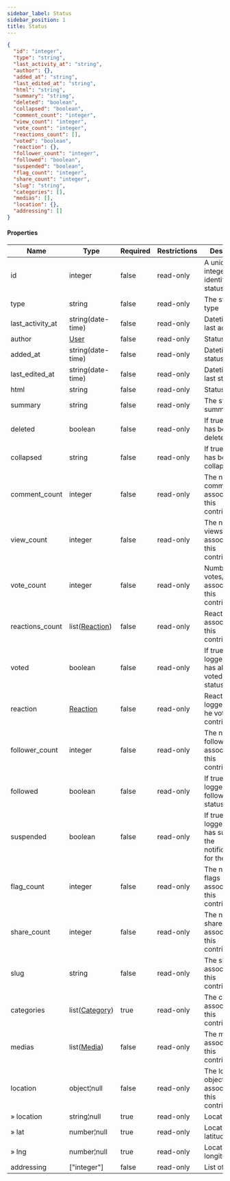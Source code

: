 ```yaml
---
sidebar_label: Status
sidebar_position: 1
title: Status
---
```


```json
{
  "id": "integer",
  "type": "string",
  "last_activity_at": "string",
  "author": {},
  "added_at": "string",
  "last_edited_at": "string",
  "html": "string",
  "summary": "string",
  "deleted": "boolean",
  "collapsed": "boolean",
  "comment_count": "integer",
  "view_count": "integer",
  "vote_count": "integer",
  "reactions_count": [],
  "voted": "boolean",
  "reaction": {},
  "follower_count": "integer",
  "followed": "boolean",
  "suspended": "boolean",
  "flag_count": "integer",
  "share_count": "integer",
  "slug": "string",
  "categories": [],
  "medias": [],
  "location": {},
  "addressing": []
}

```

#### Properties

| Name             | Type                                                     | Required | Restrictions | Description                                                          |
|------------------|----------------------------------------------------------|----------|--------------|----------------------------------------------------------------------|
| id               | integer                                                  | false    | read-only    | A unique integer value identifying this status                                                           |
| type             | string                                                   | false    | read-only    | The status type                                                      |
| last_activity_at | string(date-time)                                        | false    | read-only    | Datetime of last activity                                            |
| author           | [User](/docs/apireference/v2/schemas/user)               | false    | read-only    | Status author                                                        |
| added_at         | string(date-time)                                        | false    | read-only    | Datetime of status creation                                          |
| last_edited_at   | string(date-time)                                        | false    | read-only    | Datetime of last status edit                                         |
| html             | string                                                   | false    | read-only    | Status html                                                          |
| summary          | string                                                   | false    | read-only    | The status summary                                                   |
| deleted          | boolean                                                  | false    | read-only    | If true, status has been deleted                                     |
| collapsed        | string                                                   | false    | read-only    | If true, status has been collapsed                                   |
| comment_count    | integer                                                  | false    | read-only    | The number of comments associated to this contribution               |
| view_count       | integer                                                  | false    | read-only    | The number of views associated to this contribution                  |
| vote_count       | integer                                                  | false    | read-only    | Number of votes/reactions associated to this contribution            |
| reactions_count  | list([Reaction](/docs/apireference/v2/schemas/reaction)) | false    | read-only    | Reactions associated to this contribution                            |
| voted            | boolean                                                  | false    | read-only    | If true, the logged user has already voted the status                |
| reaction         | [Reaction](/docs/apireference/v2/schemas/reaction)       | false    | read-only    | Reaction of the logged user (if he voted this contribution)          |
| follower_count   | integer                                                  | false    | read-only    | The number of followers associated to this contribution              |
| followed         | boolean                                                  | false    | read-only    | If true, the logged user follows the status                          |
| suspended        | boolean                                                  | false    | read-only    | If true, the logged user has suspended the notifications for the status |
| flag_count       | integer                                                  | false    | read-only    | The number of flags associated to this contribution                  |
| share_count      | integer                                                  | false    | read-only    | The number of shares associated to this contribution                 |
| slug             | string                                                   | false    | read-only    | The slug associated to this contribution                             |
| categories       | list([Category](/docs/apireference/v2/schemas/category)) | true     | read-only    | The categories associated to this contribution                       |
| medias           | list([Media](/docs/apireference/v2/schemas/media))       | false    | read-only    | The medias associated to this contribution                           |
| location         | object¦null                                              | false    | read-only    | The location object associated to this contribution                  |
| » location       | string¦null                                              | true     | read-only    | Location name                                                        |
| » lat            | number¦null                                              | true     | read-only    | Location latitude                                                    |
| » lng            | number¦null                                              | true     | read-only    | Location longitude                                                   |
| addressing       | ["integer"]                                                | false    | read-only    | List of [Tag](/docs/apireference/v2/schemas/tag) ids                 |

